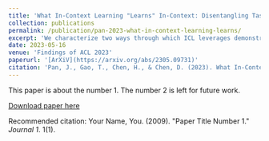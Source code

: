 ```yaml
---
title: 'What In-Context Learning "Learns" In-Context: Disentangling Task Recognition and Task Learning'
collection: publications
permalink: /publication/pan-2023-what-in-context-learning-learns/
excerpt: 'We characterize two ways through which ICL leverages demonstrations...'
date: 2023-05-16
venue: 'Findings of ACL 2023'
paperurl: '[ArXiV](https://arxiv.org/abs/2305.09731)'
citation: 'Pan, J., Gao, T., Chen, H., & Chen, D. (2023). What In-Context Learning "Learns" In-Context: Disentangling Task Recognition and Task Learning. Annual Meeting of the Association for Computational Linguistics.'
---
```

This paper is about the number 1. The number 2 is left for future work.

[Download paper here](http://academicpages.github.io/files/paper1.pdf)

Recommended citation: Your Name, You. (2009). "Paper Title Number 1." <i>Journal 1</i>. 1(1).
